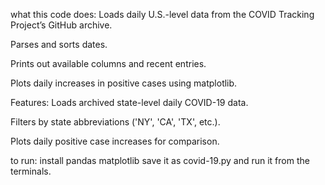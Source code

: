 what this code does:
Loads daily U.S.-level data from the COVID Tracking Project’s GitHub archive.

Parses and sorts dates.

Prints out available columns and recent entries.

Plots daily increases in positive cases using matplotlib.

Features:
Loads archived state-level daily COVID-19 data.

Filters by state abbreviations ('NY', 'CA', 'TX', etc.).

Plots daily positive case increases for comparison.

to run:
install pandas matplotlib
save it as covid-19.py and run it from the terminals.
